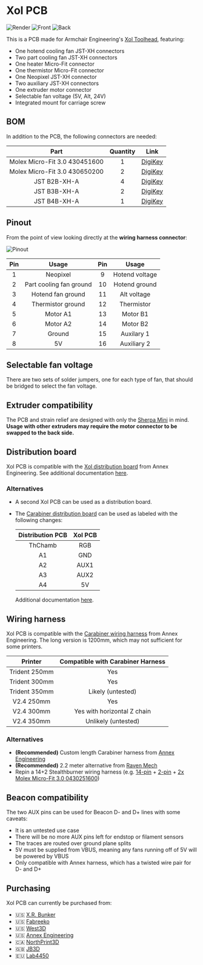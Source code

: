 # Xol PCB

![Render](Images/Render.png)
![Front](Images/Front.png)
![Back](Images/Back.png)

This is a PCB made for Armchair Engineering's [Xol Toolhead](https://github.com/Armchair-Engineering/Xol-Toolhead), featuring:
* One hotend cooling fan JST-XH connectors
* Two part cooling  fan JST-XH connectors
* One heater Micro-Fit connector
* One thermistor Micro-Fit connector
* One Neopixel JST-XH connector
* Two auxiliary JST-XH connectors
* One extruder motor connector
* Selectable fan voltage (5V, Alt, 24V)
* Integrated mount for carriage screw

## BOM

In addition to the PCB, the following connectors are needed:

| Part | Quantity | Link |
|:-:|:-:|:-:|
| Molex Micro-Fit 3.0 430451600 | 1 | [DigiKey](https://www.digikey.com/en/products/detail/molex/0430451600/531424) |
| Molex Micro-Fit 3.0 430650200 | 2 | [DigiKey](https://www.digikey.com/en/products/detail/molex/0436500200/268989) |
| JST B2B-XH-A | 4 | [DigiKey](https://www.digikey.com/en/products/detail/jst-sales-america-inc./B2B-XH-A(LF)(SN)/1651045) |
| JST B3B-XH-A | 2 | [DigiKey](https://www.digikey.com/en/products/detail/jst-sales-america-inc./B3B-XH-A/1651046) |
| JST B4B-XH-A | 1 | [DigiKey](https://www.digikey.com/en/products/detail/jst-sales-america-inc./B4B-XH-A(LF)(SN)/1651047) |

## Pinout

From the point of view looking directly at the **wiring harness connector**:

![Pinout](Images/Pinout.png)

| Pin | Usage | Pin | Usage |
|:-:|:-:|:-:|:-:|
| 1 | Neopixel | 9 | Hotend voltage |
| 2 | Part cooling fan ground | 10 | Hotend ground |
| 3 | Hotend fan ground | 11 | Alt voltage |
| 4 | Thermistor ground | 12 | Thermistor |
| 5 | Motor A1 | 13 | Motor B1 |
| 6 | Motor A2 | 14 | Motor B2 |
| 7 | Ground | 15 | Auxilary 1 |
| 8 | 5V | 16 | Auxiliary 2 |

## Selectable fan voltage

There are two sets of solder jumpers, one for each type of fan, that should be bridged to select the fan voltage.

## Extruder compatibility
The PCB and strain relief are designed with only the [Sherpa Mini](https://github.com/Annex-Engineering/Sherpa_Mini-Extruder) in mind. **Usage with other extruders may require the motor connector to be swapped to the back side.**

## Distribution board
Xol PCB is compatible with the [Xol distribution board](https://store.annex.engineering/collections/pcbs/products/carabiner-distribution-board-for-xol-toolhead) from Annex Engineering. See additional documentation [here](https://github.com/Annex-Engineering/Carabiner-Docs/tree/main/carabiner-distributor_xol).

### Alternatives
* A second Xol PCB can be used as a distribution board.
* The [Carabiner distribution board](https://github.com/Annex-Engineering/Carabiner-Docs/tree/main/carabiner-distributor) can be used as labeled with the following changes:

  | Distribution PCB | Xol PCB |
  |:-:|:-:|
  | ThChamb | RGB |
  | A1| GND |
  | A2 | AUX1 |
  | A3 | AUX2 |
  | A4 | 5V |

  Additional documentation [here](https://github.com/Annex-Engineering/Carabiner-Docs/tree/main/carabiner-distributor).

## Wiring harness

Xol PCB is compatible with the [Carabiner wiring harness](https://store.annex.engineering/products/carabiner-wiring-harness) from Annex Engineering. The long version is 1200mm, which may not sufficient for some printers.

| Printer | Compatible with Carabiner Harness |
|:-:|:-:|
| Trident 250mm | Yes |
| Trident 300mm | Yes |
| Trident 350mm | Likely (untested) |
| V2.4 250mm | Yes |
| V2.4 300mm | Yes with horizontal Z chain |
| V2.4 350mm | Unlikely (untested) |

### Alternatives

* **(Recommended)** Custom length Carabiner harness from [Annex Engineering](https://store.annex.engineering/collections/pcbs/products/carabiner-wiring-harness-custom-length-kit)
* **(Recommended)** 2.2 meter alternative from [Raven Mech](https://www.ravenmech.com/products/carabiner-pinned-cable-harness)
* Repin a 14+2 Stealthburner wiring harness (e.g. [14-pin](https://www.fabreeko.com/products/ldo-v2-4-or-trident-ptfe-toolhead-cable-1-9m-350mm-sized-build?variant=43114275537151) + [2-pin](https://kb-3d.com/store/printer-specific-harnesses/474-linneo-led-extension-harness-voron-stealth-burner-1642910819052.html) + [2x Molex Micro-Fit 3.0 0430251600](https://www.digikey.com/en/products/detail/molex/0430251600/531406?utm_adgroup=&utm_source=google&utm_medium=cpc&utm_campaign=PMax%20Supplier_Focus%20Supplier&utm_term=&utm_content=&gclid=EAIaIQobChMIsoGBzZrzgAMVJzmtBh1heQdKEAQYASABEgKG5PD_BwE))

## Beacon compatibility

The two AUX pins can be used for Beacon D- and D+ lines with some caveats:
* It is an untested use case
* There will be no more AUX pins left for endstop or filament sensors
* The traces are routed over ground plane splits
* 5V must be supplied from VBUS, meaning any fans running off of 5V will be powered by VBUS
* Only compatible with Annex harness, which has a twisted wire pair for D- and D+

## Purchasing

Xol PCB can currently be purchased from:

* :us: [X.R. Bunker](https://xrbunker.works/products/xol-toolhead-board-ruiqimao)
* :us: [Fabreeko](https://www.fabreeko.com/products/xol-toolhead-board-by-ruiqimao)
* :us: [West3D](https://west3d.com/products/xol-toolhead-pcb)
* :us: [Annex Engineering](https://store.annex.engineering/products/xol-toolhead-pcb)
* :canada: [NorthPrint3D](https://northprint3d.ca/product/xol-toolhead-toolboard-pcb)
* :uk: [JB3D](https://jb3d.uk/product/xol-toolhead-pcb-by-ruiqimao)
* :eu: [Lab4450](https://lab4450.com/product/xol-toolhead-board)
